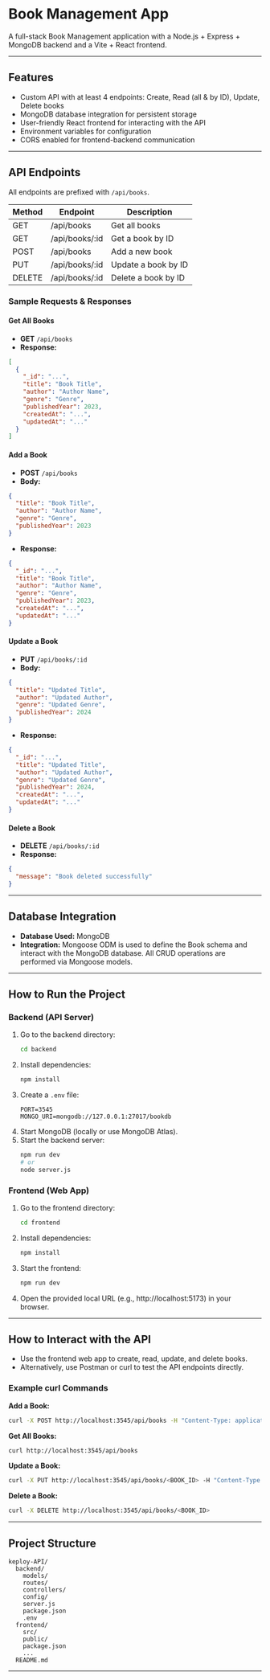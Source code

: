 # Book Management App

A full-stack Book Management application with a Node.js + Express + MongoDB backend and a Vite + React frontend.

---

## Features
- Custom API with at least 4 endpoints: Create, Read (all & by ID), Update, Delete books
- MongoDB database integration for persistent storage
- User-friendly React frontend for interacting with the API
- Environment variables for configuration
- CORS enabled for frontend-backend communication

---

## API Endpoints

All endpoints are prefixed with `/api/books`.

| Method | Endpoint             | Description                |
|--------|----------------------|----------------------------|
| GET    | /api/books           | Get all books              |
| GET    | /api/books/:id       | Get a book by ID           |
| POST   | /api/books           | Add a new book             |
| PUT    | /api/books/:id       | Update a book by ID        |
| DELETE | /api/books/:id       | Delete a book by ID        |

### Sample Requests & Responses

#### Get All Books
- **GET** `/api/books`
- **Response:**
```json
[
  {
    "_id": "...",
    "title": "Book Title",
    "author": "Author Name",
    "genre": "Genre",
    "publishedYear": 2023,
    "createdAt": "...",
    "updatedAt": "..."
  }
]
```

#### Add a Book
- **POST** `/api/books`
- **Body:**
```json
{
  "title": "Book Title",
  "author": "Author Name",
  "genre": "Genre",
  "publishedYear": 2023
}
```
- **Response:**
```json
{
  "_id": "...",
  "title": "Book Title",
  "author": "Author Name",
  "genre": "Genre",
  "publishedYear": 2023,
  "createdAt": "...",
  "updatedAt": "..."
}
```

#### Update a Book
- **PUT** `/api/books/:id`
- **Body:**
```json
{
  "title": "Updated Title",
  "author": "Updated Author",
  "genre": "Updated Genre",
  "publishedYear": 2024
}
```
- **Response:**
```json
{
  "_id": "...",
  "title": "Updated Title",
  "author": "Updated Author",
  "genre": "Updated Genre",
  "publishedYear": 2024,
  "createdAt": "...",
  "updatedAt": "..."
}
```

#### Delete a Book
- **DELETE** `/api/books/:id`
- **Response:**
```json
{
  "message": "Book deleted successfully"
}
```

---

## Database Integration
- **Database Used:** MongoDB
- **Integration:** Mongoose ODM is used to define the Book schema and interact with the MongoDB database. All CRUD operations are performed via Mongoose models.

---

## How to Run the Project

### Backend (API Server)
1. Go to the backend directory:
   ```sh
   cd backend
   ```
2. Install dependencies:
   ```sh
   npm install
   ```
3. Create a `.env` file:
   ```env
   PORT=3545
   MONGO_URI=mongodb://127.0.0.1:27017/bookdb
   ```
4. Start MongoDB (locally or use MongoDB Atlas).
5. Start the backend server:
   ```sh
   npm run dev
   # or
   node server.js
   ```

### Frontend (Web App)
1. Go to the frontend directory:
   ```sh
   cd frontend
   ```
2. Install dependencies:
   ```sh
   npm install
   ```
3. Start the frontend:
   ```sh
   npm run dev
   ```
4. Open the provided local URL (e.g., http://localhost:5173) in your browser.

---

## How to Interact with the API
- Use the frontend web app to create, read, update, and delete books.
- Alternatively, use Postman or curl to test the API endpoints directly.

### Example curl Commands

**Add a Book:**
```sh
curl -X POST http://localhost:3545/api/books -H "Content-Type: application/json" -d '{"title":"The Hobbit","author":"J.R.R. Tolkien","genre":"Fantasy","publishedYear":1937}'
```

**Get All Books:**
```sh
curl http://localhost:3545/api/books
```

**Update a Book:**
```sh
curl -X PUT http://localhost:3545/api/books/<BOOK_ID> -H "Content-Type: application/json" -d '{"title":"Updated Title","author":"Updated Author","genre":"Updated Genre","publishedYear":2024}'
```

**Delete a Book:**
```sh
curl -X DELETE http://localhost:3545/api/books/<BOOK_ID>
```

---

## Project Structure

```
keploy-API/
  backend/
    models/
    routes/
    controllers/
    config/
    server.js
    package.json
    .env
  frontend/
    src/
    public/
    package.json
    ...
  README.md
```

---